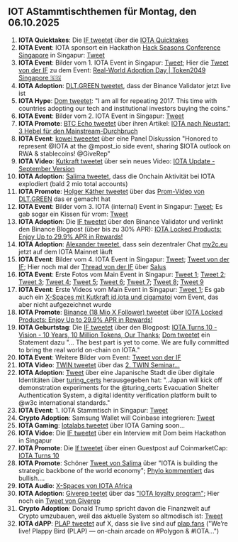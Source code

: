 ## IOT AStammtischthemen für Montag, den 06.10.2025

1. **IOTA Quicktakes**: Die [IF tweetet](https://x.com/iota/status/1972587155235954780) über die [IOTA Quicktakes](https://www.youtube.com/watch?v=5V6oycQOHfY)
2. **IOTA Event**: IOTA sponsort ein Hackathon [Hack Seasons Conference Singapore](https://luma.com/hack_sg) in Singapur: [Tweet](https://x.com/iota/status/1972677752173044178)
3. **IOTA Event**: Bilder vom 1. IOTA Event in Singapur: [Tweet](https://x.com/Vrom14286662/status/1972882001649975774); Hier die [Tweet von der IF](https://x.com/iota/status/1972889144532550074) zu dem Event: [Real-World Adoption Day | Token2049 Singapore 🇸🇬](https://luma.com/adoptiondaysingapore?tk=AxsBra)
4. **IOTA Adoption**: [DLT.GREEN tweetet](https://x.com/dlt_green/status/1972931592659337226), dass der Binance Validator jetzt live ist
5. **IOTA Hype**: [Dom tweetet](https://x.com/DomSchiener/status/1972973081590374622): "I am all for repeating 2017. This time with countries adopting our tech and institutional investors buying the coins."
6. **IOTA Event**: Bilder vom 2. IOTA Event in Singapur: [Tweet](https://x.com/Vrom14286662/status/1973096746210267470)
7. **IOTA Promote**: [BTC Echo tweetet](https://x.com/btcecho/status/1972875486372954270) über ihren Artikel: [IOTA nach Neustart: 3 Hebel für den Mainstream-Durchbruch](https://www.btc-echo.de/news/iota-nach-neustart-3-hebel-fuer-den-mainstream-durchbruch-216319/?utm_term=Autofeed&utm_medium=Social&utm_source=Twitter#Echobox=1759203242)
8. **IOTA Event**: [kowei tweeetet](https://x.com/kowei1995/status/1972577630533902830) über eine Panel Diskussion "Honored to represent @IOTA at the @mpost_io side event, sharing $IOTA outlook on RWA & stablecoins! @GiveRep"
9. **IOTA Video**: [Kutkraft tweetet](https://x.com/kutkraft/status/1973065018611499204) über sein neues Video: [IOTA Update - September Version](https://youtu.be/sKncxGx156s)
10. **IOTA Adoption**: [Salima tweetet](https://x.com/Salimasbegum/status/1973201608268824669), dass die Onchain Aktivität bei IOTA explodiert (bald 2 mio total accounts)
11. **IOTA Promote**: [Holger Käther tweetet](https://x.com/HolgerKoether/status/1972902544667259380) über das [Prom-Video von DLT.GREEN](https://x.com/dlt_green/status/1972647551930175730) das er gemacht hat
12. **IOTA Event**: Bilder vom 3. IOTA (internal) Event in Singapur: [Tweet](https://x.com/Vrom14286662/status/1973393185901781504); Es gab sogar ein Kissen für vrom: [Tweet](https://x.com/Vrom14286662/status/1973358272292987160)
13. **IOTA Adoption**: Die [IF tweetet](https://x.com/iota/status/1973387428355342432) über den Binance Validator und verlinkt den Binance Blogpost (über bis zu 30% APR): [IOTA Locked Products: Enjoy Up to 29.9% APR in Rewards!](https://www.binance.com/en/support/announcement/detail/5910c03eba8e4374a4a9ae2fc6ac3ed6)
14. **IOTA Adoption**: [Alexander tweetet](https://x.com/shortaktien/status/1973081526410564043), dass sein dezentraler Chat [my2c.eu](https://my2c.eu/) jetzt auf dem IOTA Mainnet läuft
15. **IOTA Event**: Bilder vom 4. IOTA Event in Singapur: [Tweet](https://x.com/Vrom14286662/status/1973622022052945974); [Tweet von der IF](https://x.com/iota/status/1973646660984017135); Hier noch mal der [Thread von der IF](https://x.com/iota/status/1965747081894613402) über [Salus](https://x.com/salusplatform)
16. **IOTA Event**: Erste Fotos vom Main Event in Singapur: [Tweet 1](https://x.com/Vrom14286662/status/1973683425585643551); [Tweet 2](https://x.com/Vrom14286662/status/1973685883963613490); [Tweet 3](https://x.com/Vrom14286662/status/1973686241305710663); [Tweet 4](https://x.com/Vrom14286662/status/1973689185077969143); [Tweet 5](https://x.com/Vrom14286662/status/1973694661391958127); [Tweet 6](https://x.com/Vrom14286662/status/1973730567566094494); [Tweet 7](https://x.com/Vrom14286662/status/1973729939368395086); [Tweet 8](https://x.com/Vrom14286662/status/1973815959493529878); [Tweet 9](https://x.com/Vrom14286662/status/1973855167549514022)
17. **IOTA Event**: Erste Videos vom Main Event in Singapur: [Tweet 1](https://x.com/Vrom14286662/status/1973694661391958127); Es gab auch ein [X-Spaces mit Kutkraft id.iota und cigamatoi](https://x.com/kutkraft/status/1973749937407197470) vom Event, das aber nicht aufgezeichnet wurde
18. **IOTA Promote**: [Binance (18 Mio X Follower) tweetet](https://x.com/binance/status/1973478024243798416) über [IOTA Locked Products: Enjoy Up to 29.9% APR in Rewards!](https://www.binance.com/en/support/announcement/detail/5910c03eba8e4374a4a9ae2fc6ac3ed6)
19. **IOTA Geburtstag**: Die [IF tweetet](https://x.com/iota/status/1973357226820551063) über den Blogpost: [IOTA Turns 10 - Vision - 10 Years, 10 Million Tokens, Our Thanks](https://blog.iota.org/iota-turns-10/); [Dom tweetet](https://x.com/DomSchiener/status/1974036323351646597) ein Statement dazu "... The best part is yet to come. We are fully committed to bring the real world on-chain on IOTA."
20. **IOTA Event**: Weitere Bilder vom Event: [Tweet von der IF](https://x.com/iota/status/1973747178377023760)
21. **IOTA Video**: [TWIN tweetet](https://x.com/TWINGlobalOrg/status/1973728374515466581) über das [2. TWIN Seminar...](https://youtu.be/i-KkG9NsHJg?feature=shared)
22. **IOTA Adoption**: [Tweet](https://x.com/thejeffhu/status/1973987066250997840) über eine Japanische Stadt die über digitale Identitäten über [turing_certs](https://x.com/turing_certs) herausgegeben hat:  "..Japan will kick off demonstration experiments for the @turing_certs Evacuation Shelter Authentication System, a digital identity verification platform built to @w3c international standards."
23. **IOTA Event**: 1. IOTA Stammtisch in Singapur: [Tweet](https://x.com/Vrom14286662/status/1974114947878826391)
24. **Crypto Adoption**: Samsung Wallet will Coinbase integrieren: [Tweet](https://x.com/WatcherGuru/status/1974101727201902646)
25. **IOTA Gaming**: [Iotalabs tweetet](https://x.com/iotalabs_/status/1973779750297772262) über IOTA Gaming soon...
26. **IOTA Vidoe**: Die [IF tweetet](https://x.com/iota/status/1974414191499825393) über ein Interview mit Dom beim Hackathon in Singapur
27. **IOTA Promote**: Die [If tweetet](https://x.com/iota/status/1974444398545973728) über einen Guestpost auf CoinmarketCap: [IOTA Turns 10](https://coinmarketcap.com/community/articles/68de96e1006c675171ba918a/)
28. **IOTA Promote**: Schöner [Tweet von Salima](https://x.com/Salimasbegum/status/1974485901704094076) über "IOTA is building the strategic backbone of the world economy"; [Phylo kommentiert](https://x.com/PhyloIota/status/1974621937042366515) das bullish....
29. **IOTA Audio**: [X-Spaces von IOTA Africa](https://x.com/iota_africa/status/1974535107022389531)
30. **IOTA Adoption**: [Giverep teetet](https://x.com/GiveRep/status/1971625634288763129) über das ["IOTA loyalty program"](https://x.com/GiveRep/status/1971622741552857126); Hier noch ein [Tweet von Giverep](https://x.com/GiveRep/status/1974887219824374149)
31. **Crypto Adoption**: Donald Trump spricht davon die Finanzwelt auf Crypto umzubauen, weil das aktuelle System so altmodisch ist: [Tweet](https://x.com/Vivek4real_/status/1974608260113252467)
32. **IOTA dAPP**: [PLAP tweetet](https://x.com/PlappyBirdGame/status/1960684589682139613) auf X, dass sie live sind auf [plap.fans](https://plap.fans/) ("We’re live! Plappy Bird (PLAP) — on-chain arcade on #Polygon & #IOTA...")
